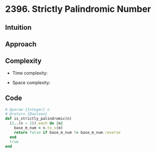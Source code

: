 # 2396. Strictly Palindromic Number

## Intuition

## Approach
<!-- Describe your approach to solving the problem. -->

## Complexity

- Time complexity:
<!-- Add your time complexity here, e.g. $$O(n)$$ -->

- Space complexity:
<!-- Add your space complexity here, e.g. $$O(n)$$ -->

## Code

```ruby
# @param {Integer} n
# @return {Boolean}
def is_strictly_palindromic(n)
  (2..(n - 2)).each do |m|
    base_m_num = n.to_s(m)
    return false if base_m_num != base_m_num.reverse
  end
  true
end
```
